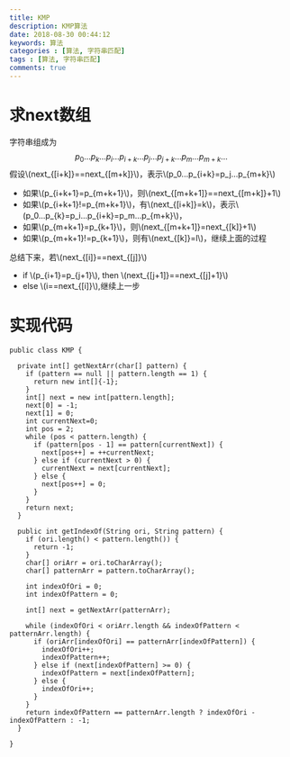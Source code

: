 ```yaml
---
title: KMP
description: KMP算法
date: 2018-08-30 00:44:12
keywords: 算法
categories : [算法, 字符串匹配]
tags : [算法, 字符串匹配]
comments: true
---
```


<script type="text/javascript" src="http://cdn.mathjax.org/mathjax/latest/MathJax.js?config=default"></script>

# 求next数组

字符串组成为
$$ p_0...p_k...p_i...p_{i+k}...p_j...p_{j+k}...p_m...p_{m+k}... $$
假设\\(next_{[i+k]}==next_{[m+k]}\\)，表示\\(p_0...p_{i+k}=p_j...p_{m+k}\\) 
- 如果\\(p_{i+k+1}=p_{m+k+1}\\)，则\\(next_{[m+k+1]}==next_{[m+k]}+1\\) 
- 如果\\(p_{i+k+1}!=p_{m+k+1}\\)，有\\(next_{[i+k]}=k\\)，表示\\(p_0...p_{k}=p_i...p_{i+k}=p_m...p_{m+k}\\)，
 - 如果\\(p_{m+k+1}=p_{k+1}\\)，则\\(next_{[m+k+1]}=next_{[k]}+1\\)
 - 如果\\(p_{m+k+1}!=p_{k+1}\\)，则有\\(next_{[k]}=l\\)，继续上面的过程

总结下来，若\\(next_{[i]}==next_{[j]}\\)
- if \\(p_{i+1}=p_{j+1}\\), then \\(next_{[j+1]}==next_{[j]+1}\\)
- else \\(i==next_{[i]}\\),继续上一步

# 实现代码
```
public class KMP {

  private int[] getNextArr(char[] pattern) {
    if (pattern == null || pattern.length == 1) {
      return new int[]{-1};
    }
    int[] next = new int[pattern.length];
    next[0] = -1;
    next[1] = 0;
    int currentNext=0;
    int pos = 2;
    while (pos < pattern.length) {
      if (pattern[pos - 1] == pattern[currentNext]) {
        next[pos++] = ++currentNext;
      } else if (currentNext > 0) {
        currentNext = next[currentNext];
      } else {
        next[pos++] = 0;
      }
    }
    return next;
  }

  public int getIndexOf(String ori, String pattern) {
    if (ori.length() < pattern.length()) {
      return -1;
    }
    char[] oriArr = ori.toCharArray();
    char[] patternArr = pattern.toCharArray();

    int indexOfOri = 0;
    int indexOfPattern = 0;

    int[] next = getNextArr(patternArr);

    while (indexOfOri < oriArr.length && indexOfPattern < patternArr.length) {
      if (oriArr[indexOfOri] == patternArr[indexOfPattern]) {
        indexOfOri++;
        indexOfPattern++;
      } else if (next[indexOfPattern] >= 0) {
        indexOfPattern = next[indexOfPattern];
      } else {
        indexOfOri++;
      }
    }
    return indexOfPattern == patternArr.length ? indexOfOri - indexOfPattern : -1;
  }

}
```